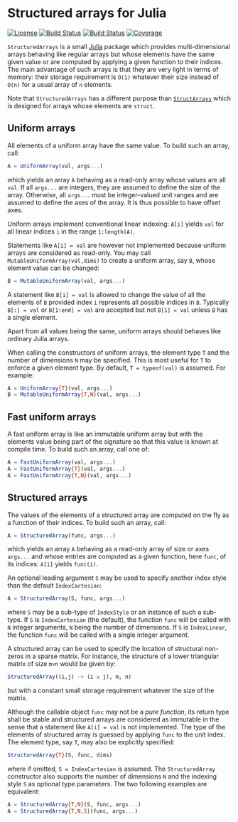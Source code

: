 # Structured arrays for Julia

[![License][license-img]][license-url]
[![Build Status][github-ci-img]][github-ci-url]
[![Build Status][appveyor-img]][appveyor-url]
[![Coverage][codecov-img]][codecov-url]

`StructuredArrays` is a small [Julia][julia-url] package which provides
multi-dimensional arrays behaving like regular arrays but whose elements have
the same given value or are computed by applying a given function to their
indices. The main advantage of such arrays is that they are very light in terms
of memory: their storage requirement is `O(1)` whatever their size instead of
`O(n)` for a usual array of `n` elements.

Note that `StructuredArrays` has a different purpose than
[`StructArrays`](https://github.com/JuliaArrays/StructArrays.jl) which is
designed for arrays whose elements are `struct`.


## Uniform arrays

All elements of a uniform array have the same value.  To build such an array,
call:

```julia
A = UniformArray(val, args...)
```

which yields an array `A` behaving as a read-only array whose values are all
`val`. If all `args...` are integers, they are assumed to define the size of
the array. Otherwise, all `args...` must be integer-valued unit ranges and are
assumed to define the axes of the array. It is thus possible to have offset
axes.

Uniform arrays implement conventional linear indexing: `A[i]` yields `val` for
all linear indices `i` in the range `1:length(A)`.

Statements like `A[i] = val` are however not implemented because uniform arrays
are considered as read-only. You may call `MutableUniformArray(val,dims)` to
create a uniform array, say `B`, whose element value can be changed:

```julia
B = MutableUniformArray(val, args...)
```

A statement like `B[i] = val` is allowed to change the value of all the
elements of `B` provided index `i` represents all possible indices in `B`.
Typically `B[:] = val` or `B[1:end] = val` are accepted but not `B[1] = val`
unless `B` has a single element.

Apart from all values being the same, uniform arrays should behaves like
ordinary Julia arrays.

When calling the constructors of uniform arrays, the element type `T` and the
number of dimensions `N` may be specified. This is most useful for `T` to
enforce a given element type. By default, `T = typeof(val)` is assumed. For
example:

```julia
A = UniformArray{T}(val, args...)
B = MutableUniformArray{T,N}(val, args...)
```


## Fast uniform arrays

A fast uniform array is like an immutable uniform array but with the elements
value being part of the signature so that this value is known at compile time.
To build such an array, call one of:

```julia
A = FastUniformArray(val, args...)
A = FastUniformArray{T}(val, args...)
A = FastUniformArray{T,N}(val, args...)
```


## Structured arrays

The values of the elements of a structured array are computed on the fly as a
function of their indices. To build such an array, call:

```julia
A = StructuredArray(func, args...)
```

which yields an array `A` behaving as a read-only array of size or axes
`args...` and whose entries are computed as a given function, here `func`, of
its indices: `A[i]` yields `func(i)`.

An optional leading argument `S` may be used to specify another index style
than the default `IndexCartesian`:

```julia
A = StructuredArray(S, func, args...)
```

where `S` may be a sub-type of `IndexStyle` or an instance of such a sub-type.
If `S` is `IndexCartesian` (the default), the function `func` will be called
with `N` integer arguments, `N` being the number of dimensions. If `S` is
`IndexLinear`, the function `func` will be called with a single integer
argument.

A structured array can be used to specify the location of structural non-zeros
in a sparse matrix. For instance, the structure of a lower triangular matrix of
size `m×n` would be given by:

```julia
StructuredArray((i,j) -> (i ≥ j), m, n)
```

but with a constant small storage requirement whatever the size of the matrix.

Although the callable object `func` may not be a *pure function*, its return
type shall be stable and structured arrays are considered as immutable in the
sense that a statement like `A[i] = val` is not implemented. The type of the
elements of structured array is guessed by applying `func` to the unit index.
The element type, say `T`, may also be explicitly specified:

```julia
StructuredArray{T}(S, func, dims)
```

where if omitted, `S = IndexCartesian` is assumed. The `StructuredArray`
constructor also supports the number of dimensions `N` and the indexing style
`S` as optional type parameters. The two following examples are equivalent:

```julia
A = StructuredArray{T,N}(S, func, args...)
A = StructuredArray{T,N,S}(func, args...)
```


[doc-stable-img]: https://img.shields.io/badge/docs-stable-blue.svg
[doc-stable-url]: https://emmt.github.io/StructuredArrays.jl/stable

[doc-dev-img]: https://img.shields.io/badge/docs-dev-blue.svg
[doc-dev-url]: https://emmt.github.io/StructuredArrays.jl/dev

[license-url]: ./LICENSE.md
[license-img]: http://img.shields.io/badge/license-MIT-brightgreen.svg?style=flat

[github-ci-img]: https://github.com/emmt/StructuredArrays.jl/actions/workflows/CI.yml/badge.svg?branch=master
[github-ci-url]: https://github.com/emmt/StructuredArrays.jl/actions/workflows/CI.yml?query=branch%3Amaster

[appveyor-img]: https://ci.appveyor.com/api/projects/status/github/emmt/StructuredArrays.jl?branch=master
[appveyor-url]: https://ci.appveyor.com/project/emmt/StructuredArrays-jl/branch/master

[codecov-img]: http://codecov.io/github/emmt/StructuredArrays.jl/coverage.svg?branch=master
[codecov-url]: http://codecov.io/github/emmt/StructuredArrays.jl?branch=master

[julia-url]: https://julialang.org/
[julia-pkgs-url]: https://pkg.julialang.org/
